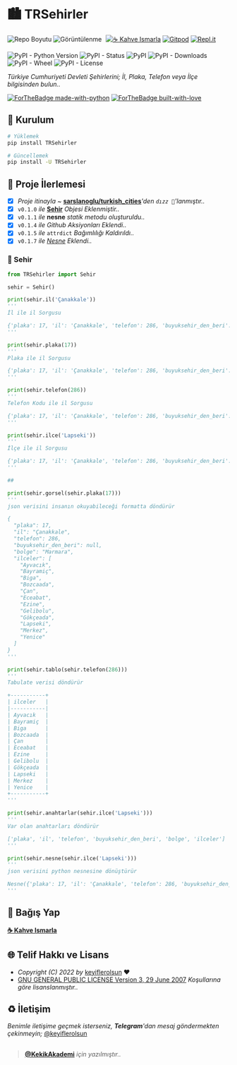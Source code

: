 # 🏙️ TRSehirler

![Repo Boyutu](https://img.shields.io/github/repo-size/keyiflerolsun/TRSehirler)
![Görüntülenme](https://hits.seeyoufarm.com/api/count/incr/badge.svg?url=https://github.com/keyiflerolsun/TRSehirler&title=Görüntülenme)
<a href="https://KekikAkademi.org/Kahve" target="_blank"><img src="https://img.shields.io/badge/☕️-Kahve Ismarla-ffdd00" title="☕️ Kahve Ismarla" style="padding-left:5px;"></a>
[![Gitpod](https://img.shields.io/badge/Gitpod-Çalıştır-blue?logo=gitpod)](https://gitpod.io/#https://github.com/keyiflerolsun/TRSehirler)
[![Repl.it](https://img.shields.io/badge/Replit-Çalıştır-green?logo=replit)](https://repl.it/github/keyiflerolsun/TRSehirler)

![PyPI - Python Version](https://img.shields.io/pypi/pyversions/TRSehirler)
![PyPI - Status](https://img.shields.io/pypi/status/TRSehirler)
![PyPI](https://img.shields.io/pypi/v/TRSehirler)
![PyPI - Downloads](https://img.shields.io/pypi/dm/TRSehirler)
![PyPI - Wheel](https://img.shields.io/pypi/wheel/TRSehirler)
![PyPI - License](https://img.shields.io/pypi/l/TRSehirler)

*Türkiye Cumhuriyeti Devleti Şehirlerini; İl, Plaka, Telefon veya İlçe bilgisinden bulun..*

[![ForTheBadge made-with-python](http://ForTheBadge.com/images/badges/made-with-python.svg)](https://www.python.org/)
[![ForTheBadge built-with-love](http://ForTheBadge.com/images/badges/built-with-love.svg)](https://GitHub.com/keyiflerolsun/)

## 🚀 Kurulum

```bash
# Yüklemek
pip install TRSehirler

# Güncellemek
pip install -U TRSehirler
```

## 📝 Proje İlerlemesi

- [x] *Proje itinayla* *~* **[sarslanoglu/turkish_cities](https://github.com/sarslanoglu/turkish_cities)***'den `dızz 🐍`'lanmıştır..*
- [x] `v0.1.0` *ile* **[Sehir](https://github.com/keyiflerolsun/TRSehirler#-sehir)** *Objesi Eklenmiştir..*
- [x] `v0.1.1` *ile* **nesne** *statik metodu oluşturuldu..*
- [x] `v0.1.4` *ile* *Github Aksiyonları Eklendi..*
- [x] `v0.1.5` *ile* `attrdict` *Bağımlılığı Kaldırıldı..*
- [x] `v0.1.7` *ile* *[Nesne](https://github.com/keyiflerolsun/Kekik#nesne) Eklendi..*

### 🌆 Sehir

```python
from TRSehirler import Sehir

sehir = Sehir()

print(sehir.il('Çanakkale'))
'''
İl ile il Sorgusu

{'plaka': 17, 'il': 'Çanakkale', 'telefon': 286, 'buyuksehir_den_beri': None, 'bolge': 'Marmara', 'ilceler': ['Ayvacık', 'Bayramiç', 'Biga', 'Bozcaada', 'Çan', 'Eceabat', 'Ezine', 'Gelibolu', 'Gökçeada', 'Lapseki', 'Merkez', 'Yenice']}
'''

print(sehir.plaka(17))
'''
Plaka ile il Sorgusu

{'plaka': 17, 'il': 'Çanakkale', 'telefon': 286, 'buyuksehir_den_beri': None, 'bolge': 'Marmara', 'ilceler': ['Ayvacık', 'Bayramiç', 'Biga', 'Bozcaada', 'Çan', 'Eceabat', 'Ezine', 'Gelibolu', 'Gökçeada', 'Lapseki', 'Merkez', 'Yenice']}
'''

print(sehir.telefon(286))
'''
Telefon Kodu ile il Sorgusu

{'plaka': 17, 'il': 'Çanakkale', 'telefon': 286, 'buyuksehir_den_beri': None, 'bolge': 'Marmara', 'ilceler': ['Ayvacık', 'Bayramiç', 'Biga', 'Bozcaada', 'Çan', 'Eceabat', 'Ezine', 'Gelibolu', 'Gökçeada', 'Lapseki', 'Merkez', 'Yenice']}
'''

print(sehir.ilce('Lapseki'))
'''
İlçe ile il Sorgusu

{'plaka': 17, 'il': 'Çanakkale', 'telefon': 286, 'buyuksehir_den_beri': None, 'bolge': 'Marmara', 'ilceler': ['Ayvacık', 'Bayramiç', 'Biga', 'Bozcaada', 'Çan', 'Eceabat', 'Ezine', 'Gelibolu', 'Gökçeada', 'Lapseki', 'Merkez', 'Yenice']}
'''

##

print(sehir.gorsel(sehir.plaka(17)))
'''
json verisini insanın okuyabileceği formatta döndürür

{
  "plaka": 17,
  "il": "Çanakkale",
  "telefon": 286,
  "buyuksehir_den_beri": null,
  "bolge": "Marmara",
  "ilceler": [
    "Ayvacık",
    "Bayramiç",
    "Biga",
    "Bozcaada",
    "Çan",
    "Eceabat",
    "Ezine",
    "Gelibolu",
    "Gökçeada",
    "Lapseki",
    "Merkez",
    "Yenice"
  ]
}
'''

print(sehir.tablo(sehir.telefon(286)))
'''
Tabulate verisi döndürür

+-----------+
| ilceler   |
|-----------|
| Ayvacık   |
| Bayramiç  |
| Biga      |
| Bozcaada  |
| Çan       |
| Eceabat   |
| Ezine     |
| Gelibolu  |
| Gökçeada  |
| Lapseki   |
| Merkez    |
| Yenice    |
+-----------+
'''

print(sehir.anahtarlar(sehir.ilce('Lapseki')))
'''
Var olan anahtarları döndürür

['plaka', 'il', 'telefon', 'buyuksehir_den_beri', 'bolge', 'ilceler']
'''

print(sehir.nesne(sehir.ilce('Lapseki')))
'''
json verisini python nesnesine dönüştürür

Nesne({'plaka': 17, 'il': 'Çanakkale', 'telefon': 286, 'buyuksehir_den_beri': None, 'bolge': 'Marmara', 'ilceler': ['Ayvacık', 'Bayramiç', 'Biga', 'Bozcaada', 'Çan', 'Eceabat', 'Ezine', 'Gelibolu', 'Gökçeada', 'Lapseki', 'Merkez', 'Yenice']})
'''
```

## 💸 Bağış Yap

**[☕️ Kahve Ismarla](https://KekikAkademi.org/Kahve)**

## 🌐 Telif Hakkı ve Lisans

* *Copyright (C) 2022 by* [keyiflerolsun](https://github.com/keyiflerolsun) ❤️️
* [GNU GENERAL PUBLIC LICENSE Version 3, 29 June 2007](https://github.com/keyiflerolsun/TRSehirler/blob/master/LICENSE) *Koşullarına göre lisanslanmıştır..*

## ♻️ İletişim

*Benimle iletişime geçmek isterseniz, **Telegram**'dan mesaj göndermekten çekinmeyin;* [@keyiflerolsun](https://t.me/KekikKahve)

##

> **[@KekikAkademi](https://t.me/KekikAkademi)** *için yazılmıştır..*